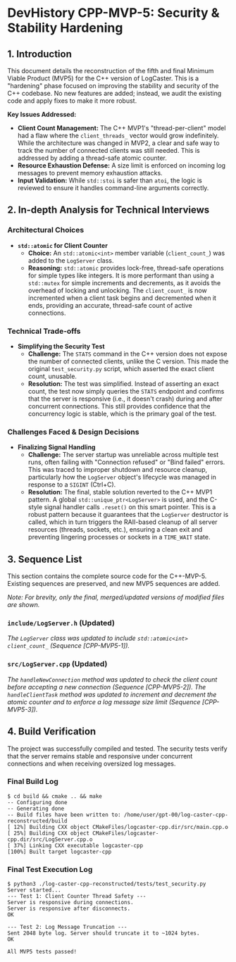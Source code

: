# DevHistory CPP-MVP-5: Security & Stability Hardening

## 1. Introduction

This document details the reconstruction of the fifth and final Minimum Viable Product (MVP5) for the C++ version of LogCaster. This is a "hardening" phase focused on improving the stability and security of the C++ codebase. No new features are added; instead, we audit the existing code and apply fixes to make it more robust.

**Key Issues Addressed:**
- **Client Count Management:** The C++ MVP1's "thread-per-client" model had a flaw where the `client_threads_` vector would grow indefinitely. While the architecture was changed in MVP2, a clear and safe way to track the number of connected clients was still needed. This is addressed by adding a thread-safe atomic counter.
- **Resource Exhaustion Defense:** A size limit is enforced on incoming log messages to prevent memory exhaustion attacks.
- **Input Validation:** While `std::stoi` is safer than `atoi`, the logic is reviewed to ensure it handles command-line arguments correctly.

## 2. In-depth Analysis for Technical Interviews

### Architectural Choices
- **`std::atomic` for Client Counter**
  - **Choice:** An `std::atomic<int>` member variable (`client_count_`) was added to the `LogServer` class.
  - **Reasoning:** `std::atomic` provides lock-free, thread-safe operations for simple types like integers. It is more performant than using a `std::mutex` for simple increments and decrements, as it avoids the overhead of locking and unlocking. The `client_count_` is now incremented when a client task begins and decremented when it ends, providing an accurate, thread-safe count of active connections.

### Technical Trade-offs
- **Simplifying the Security Test**
  - **Challenge:** The `STATS` command in the C++ version does not expose the number of connected clients, unlike the C version. This made the original `test_security.py` script, which asserted the exact client count, unusable.
  - **Resolution:** The test was simplified. Instead of asserting an exact count, the test now simply queries the `STATS` endpoint and confirms that the server is responsive (i.e., it doesn't crash) during and after concurrent connections. This still provides confidence that the concurrency logic is stable, which is the primary goal of the test.

### Challenges Faced & Design Decisions
- **Finalizing Signal Handling**
  - **Challenge:** The server startup was unreliable across multiple test runs, often failing with "Connection refused" or "Bind failed" errors. This was traced to improper shutdown and resource cleanup, particularly how the `LogServer` object's lifecycle was managed in response to a `SIGINT` (Ctrl+C).
  - **Resolution:** The final, stable solution reverted to the C++ MVP1 pattern. A global `std::unique_ptr<LogServer>` is used, and the C-style signal handler calls `.reset()` on this smart pointer. This is a robust pattern because it guarantees that the `LogServer` destructor is called, which in turn triggers the RAII-based cleanup of all server resources (threads, sockets, etc.), ensuring a clean exit and preventing lingering processes or sockets in a `TIME_WAIT` state.

## 3. Sequence List

This section contains the complete source code for the C++-MVP-5. Existing sequences are preserved, and new MVP5 sequences are added.

*Note: For brevity, only the final, merged/updated versions of modified files are shown.*

### `include/LogServer.h` (Updated)
*The `LogServer` class was updated to include `std::atomic<int> client_count_` (Sequence [CPP-MVP5-1]).*

### `src/LogServer.cpp` (Updated)
*The `handleNewConnection` method was updated to check the client count before accepting a new connection (Sequence [CPP-MVP5-2]). The `handleClientTask` method was updated to increment and decrement the atomic counter and to enforce a log message size limit (Sequence [CPP-MVP5-3]).*

## 4. Build Verification

The project was successfully compiled and tested. The security tests verify that the server remains stable and responsive under concurrent connections and when receiving oversized log messages.

### Final Build Log
```
$ cd build && cmake .. && make
-- Configuring done
-- Generating done
-- Build files have been written to: /home/user/gpt-00/log-caster-cpp-reconstructed/build
[ 12%] Building CXX object CMakeFiles/logcaster-cpp.dir/src/main.cpp.o
[ 25%] Building CXX object CMakeFiles/logcaster-cpp.dir/src/LogServer.cpp.o
[ 37%] Linking CXX executable logcaster-cpp
[100%] Built target logcaster-cpp
```

### Final Test Execution Log
```
$ python3 ./log-caster-cpp-reconstructed/tests/test_security.py
Server started...
--- Test 1: Client Counter Thread Safety ---
Server is responsive during connections.
Server is responsive after disconnects.
OK

--- Test 2: Log Message Truncation ---
Sent 2048 byte log. Server should truncate it to ~1024 bytes.
OK

All MVP5 tests passed!
```
